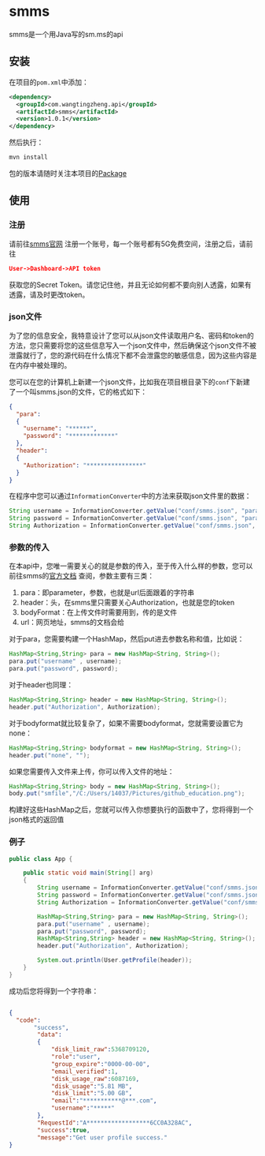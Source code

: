 # smms
smms是一个用Java写的sm.ms的api
## 安装
在项目的`pom.xml`中添加：
```xml
<dependency>
  <groupId>com.wangtingzheng.api</groupId>
  <artifactId>smms</artifactId>
  <version>1.0.1</version>
</dependency>
```
然后执行：
```xml
mvn install
```
包的版本请随时关注本项目的[Package](https://github.com/WangTingZheng/smms/packages)
## 使用
### 注册
请前往[smms官网](https://sm.ms/) 注册一个账号，每一个账号都有5G免费空间，注册之后，请前往
```json
User->Dashboard->API token
```
获取您的Secret Token。请您记住他，并且无论如何都不要向别人透露，如果有透露，请及时更改token。
### json文件
为了您的信息安全，我特意设计了您可以从json文件读取用户名、密码和token的方法，您只需要将您的这些信息写入一个json文件中，然后确保这个json文件不被泄露就行了，您的源代码在什么情况下都不会泄露您的敏感信息，因为这些内容是在内存中被处理的。

您可以在您的计算机上新建一个json文件，比如我在项目根目录下的`conf`下新建了一个叫smms.json的文件，它的格式如下：
```json
{
  "para":
  {
    "username": "******",
    "password": "*************"
  },
  "header":
  {
    "Authorization": "****************"
  }
}
```
在程序中您可以通过`InformationConverter`中的方法来获取json文件里的数据：

```java
String username = InformationConverter.getValue("conf/smms.json", "para", "username");
String password = InformationConverter.getValue("conf/smms.json", "para", "password");
String Authorization = InformationConverter.getValue("conf/smms.json", "header", "Authorization");
```
### 参数的传入
在本api中，您唯一需要关心的就是参数的传入，至于传入什么样的参数，您可以前往smms的[官方文档](https://doc.sm.ms/) 查阅，参数主要有三类：
1. para：即parameter，参数，也就是url后面跟着的字符串
2. header：头，在smms里只需要关心Authorization，也就是您的token
3. bodyFormat：在上传文件时需要用到，传的是文件
4. url：网页地址，smms的文档会给

对于para，您需要构建一个HashMap，然后put进去参数名称和值，比如说：
```java
HashMap<String,String> para = new HashMap<String, String>();
para.put("username" , username);
para.put("password", password);
```

对于header也同理：
```java
HashMap<String,String> header = new HashMap<String, String>();
header.put("Authorization", Authorization);
```

对于bodyformat就比较复杂了，如果不需要bodyformat，您就需要设置它为none：
```java
HashMap<String,String> bodyformat = new HashMap<String, String>();
header.put("none", "");
```
如果您需要传入文件来上传，你可以传入文件的地址：
```java
HashMap<String,String> body = new HashMap<String, String>();
body.put("smfile","/C:/Users/14037/Pictures/github_education.png");
```
构建好这些HashMap之后，您就可以传入你想要执行的函数中了，您将得到一个json格式的返回值

### 例子

```java
public class App {

    public static void main(String[] arg)
    {
        String username = InformationConverter.getValue("conf/smms.json", "para", "username");
        String password = InformationConverter.getValue("conf/smms.json", "para", "password");
        String Authorization = InformationConverter.getValue("conf/smms.json", "header", "Authorization");

        HashMap<String,String> para = new HashMap<String, String>();
        para.put("username" , username);
        para.put("password", password);
        HashMap<String,String> header = new HashMap<String, String>();
        header.put("Authorization", Authorization);

        System.out.println(User.getProfile(header));
    }
}
```

成功后您将得到一个字符串：
```json

{
  "code":
       "success",
        "data":
        {
            "disk_limit_raw":5368709120,
            "role":"user",
            "group_expire":"0000-00-00",
            "email_verified":1,
            "disk_usage_raw":6087169,
            "disk_usage":"5.81 MB",
            "disk_limit":"5.00 GB",
            "email":"***********@***.com",
            "username":"*****"
        },
        "RequestId":"A******************6CC0A328AC",
        "success":true,
        "message":"Get user profile success."
}
```
